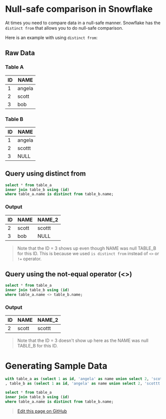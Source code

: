 # Null-safe comparison in Snowflake

At times you need to compare data in a null-safe manner. Snowflake has the `distinct from` that allows you to do null-safe comparison.

Here is an example with using `distinct from`:

## Raw Data

### Table A

| ID | NAME   |
|----|--------|
| 1  | angela |
| 2  | scott  |
| 3  | bob    |


### Table B

| ID | NAME   |
|----|--------|
| 1  | angela |
| 2  | scottt |
| 3  | NULL   |


## Query using distinct from
```sql
select * from table_a
inner join table_b using (id)
where table_a.name is distinct from table_b.name;
```

### Output

| ID | NAME  | NAME_2 |
|----|-------|--------|
| 2  | scott | scottt |
| 3  | bob   | NULL   |
> Note that the ID = 3 shows up even though NAME was null TABLE_B for this ID. This is because we used `is distinct from` instead of `<>` or `!=` operator.


## Query using the not-equal operator (<>)
```sql
select * from table_a
inner join table_b using (id)
where table_a.name <> table_b.name;
```

### Output

| ID | NAME  | NAME_2 |
|----|-------|--------|
| 2  | scott | scottt |

> Note that the ID = 3 doesn't show up here as the NAME was null TABLE_B for this ID.


# Generating Sample Data


```sql
with table_a as (select 1 as id, 'angela' as name union select 2, 'scott'  union select 3, 'bob')
, table_b as (select 1 as id, 'angela' as name union select 2, 'scottt'  union select 3, null)

select * from table_a
inner join table_b using (id)
where table_a.name is distinct from table_b.name;
```

> <a href="{{ site.github.repository_url }}/edit/{{ site.github.source.branch }}/{{ page.path }}">Edit this page on GitHub</a>

